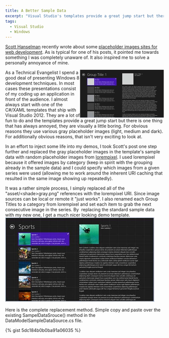 ```yaml
---
title: A Better Sample Data
excerpt: "Visual Studio's templates provide a great jump start but there they are tab visually boring out of the box. Here we spice them up a bit with placeholder images. "
tags:
  - Visual Studio
  - Windows
---
```

<a href="http://www.hanselman.com" target="_blank">Scott Hanselman</a> recently wrote about some <a href="http://www.hanselman.com/blog/TheInternetsBestPlaceholderImageSitesForWebDevelopment.aspx" target="_blank">placeholder images sites for web development</a>. As is typical for one of his posts, it pointed me towards something I was completely unaware of. It also inspired me to solve a personally annoyance of mine.

<img alt="" src="/assets/wp/2013/03/030613_1640_ABetterSamp1.jpg" align="right" />As a Technical Evangelist I spend a good deal of presenting Windows 8 development techniques. In most cases these presentations consist of my coding up an application in front of the audience. I almost always start with one of the C#/XAML templates that ship with Visual Studio 2012. They are a lot of fun to do and the templates provide a great jump start but there is one thing that has always annoyed, they are visually a little boring. For obvious reasons they use various gray placeholder images (light, medium and dark). For additionally obvious reasons, that isn't very exciting to look at.

In an effort to inject some life into my demos, I took Scott's post one step further and replaced the gray placeholder images in the template's sample data with random placeholder images from <a href="http://lorempixel.com/">lorempixel</a>. I used lorempixel because it offered images by category (keep in spirit with the grouping already in the sample data) and I could specify which images from a given series were used (allowing me to work around the inherent URI caching that resulted in the same image showing up repeatedly).

It was a rather simple process, I simply replaced all of the "asset/&lt;shade&gt;gray.png" references with the lorempixel URI. Since image sources can be local or remote it "just works". I also renamed each Group Titles to a category from lorempixel and set each item to grab the next consecutive image in the series. By  replacing the standard sample data with my new one, I get a much nicer looking demo template.
<img alt="" src="/assets/wp/2013/03/030613_1640_ABetterSamp2.jpg" />

Here is the complete replacement method. Simple copy and paste over the existing SampelDataSrouce() method in the DataModelSampleDataSource.cs file.

{% gist 5dc184b0b0ba91a06035  %}